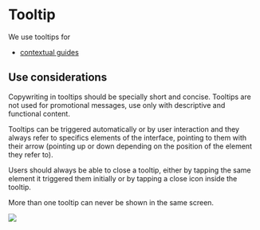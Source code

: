 # Tooltip

We use tooltips for

* [contextual guides](../../feedback-scenarios/contextual-guide.md)

## Use considerations

Copywriting in tooltips should be specially short and concise. Tooltips are not used for promotional messages, use only with descriptive and functional content. 

Tooltips can be triggered automatically or by user interaction and they always refer to specifics elements of the interface, pointing to them with their arrow \(pointing up or down depending on the position of the element they refer to\).

Users should always be able to close a tooltip, either by tapping the same element it triggered them initially or by tapping a close icon inside the tooltip.

More than one tooltip can never be shown in the same screen.

![](../../img/sofa_tooltip.jpg)

